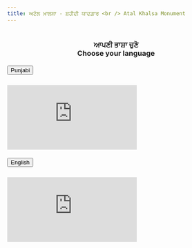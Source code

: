 ```yaml
---
title: ਅਟੱਲ ਖ਼ਾਲਸਾ - ਸ਼ਹੀਦੀ ਯਾਦਗ਼ਾਰ <br /> Atal Khalsa Monument
---
```


<h1>
<h2 class="display-3 pb-3"></h2>

<div style="text-align: center">
    <p>
        <h3>ਆਪਣੀ ਭਾਸ਼ਾ ਚੁਣੋ <br />
        Choose your language</h3>
    </p>
</div>

<div class="cd-section" id="accordion" style="max-width: 560px; margin: 0 auto;">
    <div class="accordion-1">
      <div class="container">
        <div class="row">
          <div class="col-md-12 ml-auto">
            <div class="accordion" id="accordionExample">
              <div class="card">
                <div class="card-header" id="headingOne">
                  <h5 class="mb-0">
                    <button class="btn btn-link w-100 text-primary text-left collapsed" type="button" data-toggle="collapse" data-target="#collapseOne" aria-expanded="false" aria-controls="collapseOne">
                        Punjabi
                      <i class="ni ni-bold-down float-right pt-1"></i>
                    </button>
                  </h5>
                </div>
                <div id="collapseOne" class="collapse" aria-labelledby="headingOne" data-parent="#accordionExample" style="">
                  <div class="card-body opacity-8">
                    <div class="video-container">
                        <iframe src="https://www.youtube.com/embed/LrDhHOELf8E?si=DIXsCkEQKKJAwsbc" title="YouTube video player" frameborder="0" allow="accelerometer; clipboard-write; encrypted-media; gyroscope; picture-in-picture; web-share" referrerpolicy="strict-origin-when-cross-origin" allowfullscreen></iframe>
                      </div>
                  </div>
                </div>
              </div>
              <div class="card">
                <div class="card-header" id="headingTwo">
                  <h5 class="mb-0">
                    <button class="btn btn-link w-100 text-primary text-left" type="button" data-toggle="collapse" data-target="#collapseTwo" aria-expanded="false" aria-controls="collapseTwo">
                      English
                      <i class="ni ni-bold-down float-right pt-1"></i>
                    </button>
                  </h5>
                </div>
                <div id="collapseTwo" class="collapse" aria-labelledby="headingTwo" data-parent="#accordionExample" style="">
                  <div class="video-container">
                    <iframe src="https://www.youtube.com/embed/J9xpSvzzESE?si=LfeWgwzVbkC3Yqhj" title="YouTube video player" frameborder="0" allow="accelerometer; clipboard-write; encrypted-media; gyroscope; picture-in-picture; web-share" allowfullscreen></iframe>
                  </div>
                </div>
              </div>
            </div>
          </div>
        </div>
      </div>
    </div>
  </div>